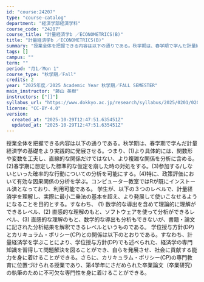 ```yaml
---
id: "course:24207"
type: "course-catalog"
department: "経済学部経済学科"
course_code: "24207"
course_title: "計量経済学b ／ECONOMETRICS(B)"
title: "計量経済学b ／ECONOMETRICS(B)"
summary: "授業全体を把握できる内容は以下の通りである。秋学期は、春学期で学んだ計量経済学の基礎をより実践的に発展させる。つまり、(1)より具体的には、関数形や変数を工夫し、直線的な関係だけではない、より複雑な関係を分析に含める。(2)春学期に想定した…"
tags: []
campus: ""
term: ""
period: "月1／Mon 1"
course_type: "秋学期／Fall"
credits: 2
year: "2025年度／2025 Academic Year 秋学期／FALL SEMESTER"
main_instructor: "藤山 英樹"
instructors: ["[]"]
syllabus_url: "https://www.dokkyo.ac.jp/research/syllabus/2025/0201/0201_24207_ja_JP.html"
license: "CC-BY-4.0"
version:
  created_at: "2025-10-29T12:47:51.635451Z"
  updated_at: "2025-10-29T12:47:51.635451Z"
---
```

授業全体を把握できる内容は以下の通りである。秋学期は、春学期で学んだ計量経済学の基礎をより実践的に発展させる。つまり、(1)より具体的には、関数形や変数を工夫し、直線的な関係だけではない、より複雑な関係を分析に含める。(2)春学期に想定した標準的な仮定を崩した時の対処をする。(3)参加する/しないといった確率的な行動についての分析を可能にする。(4)特に、政策評価において有効な因果関係の分析を学ぶ。コンピューター教室ではRが既にインストール済となっており、利用可能である。 学生が、以下の３つのレベルで、計量経済学を理解し、実際に最小二乗法の基本を超え、より発展して使いこなせるようになることを目的とする。すなわち、 (1) 数学的な導出を含めて理論的に理解ができるレベル、(2) 直感的な理解のもと、ソフトウェアを使って分析ができるレベル、(3) 直感的な理解のもと、数学的な導出も分析もできないが、書籍・論文に記された分析結果を解釈できるレベルというものである。 学位授与方針(DP)とカリキュラム・ポリシー(CP)との関係は以下のとおりである。すなわち、計量経済学を学ぶことにより、学位授与方針(DP)でも述べられた、経済学の専門知識を習得して問題解決を図ることができ、自らを発展させ、社会に貢献する能力を身に着けることができる。さらに、カリキュラム・ポリシー(CP)の専門教育に位置づけられる授業であり、第4学年にさだめられた卒業論文（卒業研究）の執筆のために不可欠な専門性を身に着けることができる。
